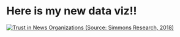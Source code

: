 # Here is my new data viz!!

<div class='tableauPlaceholder' id='viz1742848196190' style='position: relative'><noscript><a href='#'><img alt='Trust in News Organizations (Source: Simmons Research, 2018)  ' src='https:&#47;&#47;public.tableau.com&#47;static&#47;images&#47;tr&#47;trust_in_news&#47;TrustinNewsOrganizationsSourceSimmonsResearch2018&#47;1_rss.png' style='border: none'/></a></noscript><object class='tableauViz'  style='display:none;'><param name='host_url' value='https%3A%2F%2Fpublic.tableau.com%2F'/> <param name='embed_code_version' value='3' /> <param name='site_root' value=''/><param name='name' value='trust_in_news&#47;TrustinNewsOrganizationsSourceSimmonsResearch2018'/><param name='tabs' value='no'/><param name='toolbar' value='yes' /><param name='static_image' value='https:&#47;&#47;public.tableau.com&#47;static&#47;images&#47;tr&#47;trust_in_news&#47;TrustinNewsOrganizationsSourceSimmonsResearch2018&#47;1.png' /> <param name='animate_transition' value='yes' /><param name='display_static_image' value='yes'/><param name='display_spinner' value='yes'/><param name='display_overlay' value='yes'/><param name='display_count' value='yes'/><param name='language' value='en-US'/><param name='filter' value='publish=yes'/></object></div><script type='text/javascript'>var divElement = document.getElementById('viz1742848196190');                    
  var vizElement = divElement.getElementsByTagName('object')[0]; 
  vizElement.style.width='100%';vizElement.style.height=(divElement.offsetWidth*0.75)+'px';                    
  var scriptElement = document.createElement('script');                    
  scriptElement.src = 'https://public.tableau.com/javascripts/api/viz_v1.js';                      
  vizElement.parentNode.insertBefore(scriptElement, vizElement); 
</script>
